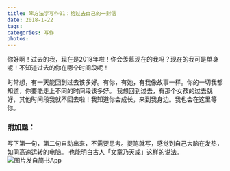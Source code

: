 ```yaml
---
title: 笨方法学写作01：给过去自己的一封信
date: 2018-1-22
tags:
categories: 写作
photos:
---
```

你好啊！过去的我，现在是2018年啦！你会羡慕现在的我吗？现在的我可是单身呢！不知道过去的你在哪个时间段呢！
<!-- more -->
时常想，有一天能回到过去该多好。有你，有她，有我像故事一样。你的一切我都知道，你要能走上不同的时间段该多好。
我想回到过去，有那个女孩的过去就好，其他时间段我就不回去啦！我知道你会成长，来到我身边。我也会在这里等你。

### 附加题：
写下第一句，第二句自动出来，不需要思考。提笔就写，感觉到自己大脑在发热，如同高速运转的电脑。
也能明白古人「文章乃天成」这样的说法。![图片发自简书App](//upload-images.jianshu.io/upload_images/4170419-8f456c817837b878.jpg)
